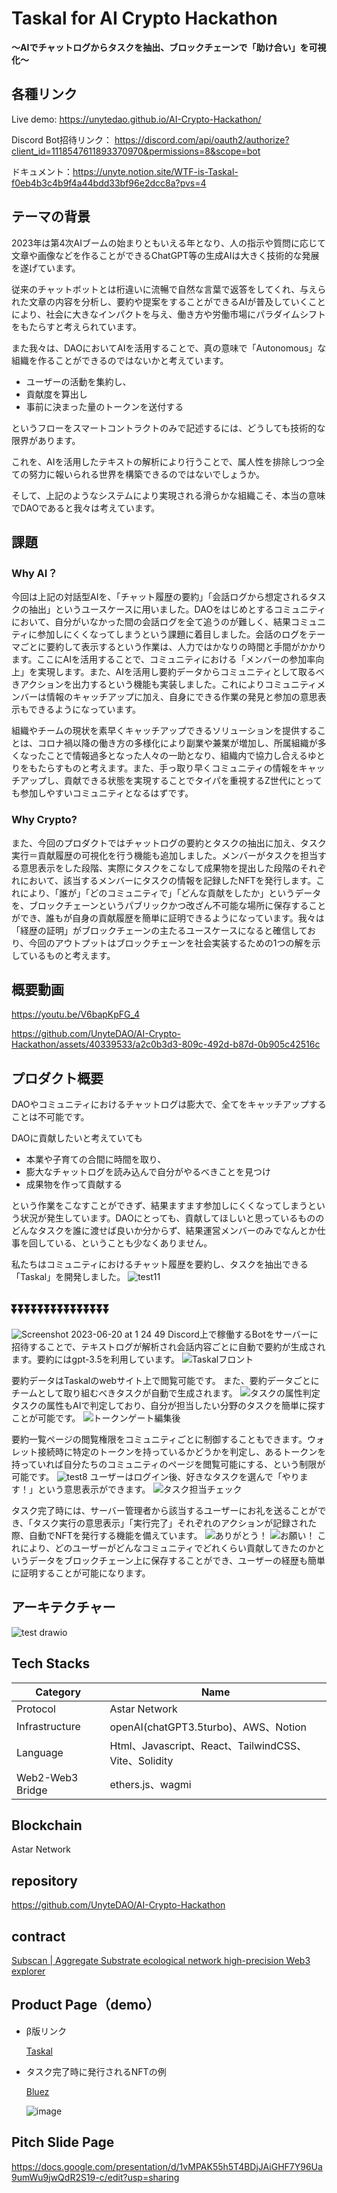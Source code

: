 # Taskal for AI Crypto Hackathon
**〜AIでチャットログからタスクを抽出、ブロックチェーンで「助け合い」を可視化〜**

## 各種リンク

Live demo: https://unytedao.github.io/AI-Crypto-Hackathon/ 

Discord Bot招待リンク： https://discord.com/api/oauth2/authorize?client_id=1118547611893370970&permissions=8&scope=bot

ドキュメント：https://unyte.notion.site/WTF-is-Taskal-f0eb4b3c4b9f4a44bdd33bf96e2dcc8a?pvs=4

## テーマの背景

2023年は第4次AIブームの始まりともいえる年となり、人の指示や質問に応じて文章や画像などを作ることができるChatGPT等の生成AIは大きく技術的な発展を遂げています。

従来のチャットボットとは桁違いに流暢で自然な言葉で返答をしてくれ、与えられた文章の内容を分析し、要約や提案をすることができるAIが普及していくことにより、社会に大きなインパクトを与え、働き方や労働市場にパラダイムシフトをもたらすと考えられています。

また我々は、DAOにおいてAIを活用することで、真の意味で「Autonomous」な組織を作ることができるのではないかと考えています。

- ユーザーの活動を集約し、
- 貢献度を算出し
- 事前に決まった量のトークンを送付する

というフローをスマートコントラクトのみで記述するには、どうしても技術的な限界があります。

これを、AIを活用したテキストの解析により行うことで、属人性を排除しつつ全ての努力に報いられる世界を構築できるのではないでしょうか。

そして、上記のようなシステムにより実現される滑らかな組織こそ、本当の意味でDAOであると我々は考えています。

## 課題

### Why AI？

今回は上記の対話型AIを、「チャット履歴の要約」「会話ログから想定されるタスクの抽出」というユースケースに用いました。DAOをはじめとするコミュニティにおいて、自分がいなかった間の会話ログを全て追うのが難しく、結果コミュニティに参加しにくくなってしまうという課題に着目しました。会話のログをテーマごとに要約して表示するという作業は、人力ではかなりの時間と手間がかかります。ここにAIを活用することで、コミュニティにおける「メンバーの参加率向上」を実現します。また、AIを活用し要約データからコミュニティとして取るべきアクションを出力するという機能も実装しました。これによりコミュニティメンバーは情報のキャッチアップに加え、自身にできる作業の発見と参加の意思表示もできるようになっています。

組織やチームの現状を素早くキャッチアップできるソリューションを提供することは、コロナ禍以降の働き方の多様化により副業や兼業が増加し、所属組織が多くなったことで情報過多となった人々の一助となり、組織内で協力し合えるゆとりをもたらすものと考えます。また、手っ取り早くコミュニティの情報をキャッチアップし、貢献できる状態を実現することでタイパを重視するZ世代にとっても参加しやすいコミュニティとなるはずです。

### Why Crypto?

また、今回のプロダクトではチャットログの要約とタスクの抽出に加え、タスク実行＝貢献履歴の可視化を行う機能も追加しました。メンバーがタスクを担当する意思表示をした段階、実際にタスクをこなして成果物を提出した段階のそれぞれにおいて、該当するメンバーにタスクの情報を記録したNFTを発行します。これにより、「誰が」「どのコミュニティで」「どんな貢献をしたか」というデータを、ブロックチェーンというパブリックかつ改ざん不可能な場所に保存することができ、誰もが自身の貢献履歴を簡単に証明できるようになっています。我々は「経歴の証明」がブロックチェーンの主たるユースケースになると確信しており、今回のアウトプットはブロックチェーンを社会実装するための1つの解を示しているものと考えます。

## 概要動画
https://youtu.be/V6bapKpFG_4



https://github.com/UnyteDAO/AI-Crypto-Hackathon/assets/40339533/a2c0b3d3-809c-492d-b87d-0b905c42516c





## プロダクト概要

DAOやコミュニティにおけるチャットログは膨大で、全てをキャッチアップすることは不可能です。

DAOに貢献したいと考えていても

- 本業や子育ての合間に時間を取り、
- 膨大なチャットログを読み込んで自分がやるべきことを見つけ
- 成果物を作って貢献する

という作業をこなすことができず、結果ますます参加しにくくなってしまうという状況が発生しています。DAOにとっても、貢献してほしいと思っているもののどんなタスクを誰に渡せば良いか分からず、結果運営メンバーのみでなんとか仕事を回している、ということも少なくありません。

私たちはコミュニティにおけるチャット履歴を要約し、タスクを抽出できる「Taskal」を開発しました。
![test11](https://github.com/UnyteDAO/AI-Crypto-Hackathon/assets/40339533/f47cab05-fa66-4da4-abcf-a94dd9966268)
## ⏬⏬⏬⏬⏬⏬⏬⏬⏬⏬⏬⏬⏬⏬⏬
![Screenshot 2023-06-20 at 1 24 49](https://github.com/UnyteDAO/AI-Crypto-Hackathon/assets/40339533/bbbd7238-4353-432a-90c5-9c6b691a63ff)
Discord上で稼働するBotをサーバーに招待することで、テキストログが解析され会話内容ごとに自動で要約が生成されます。要約にはgpt-3.5を利用しています。
![Taskalフロント](https://github.com/UnyteDAO/AI-Crypto-Hackathon/assets/40339533/1ee3b525-b68e-43bd-9427-5905d8fd67bc)

要約データはTaskalのwebサイト上で閲覧可能です。
また、要約データごとにチームとして取り組むべきタスクが自動で生成されます。
![タスクの属性判定](https://github.com/UnyteDAO/AI-Crypto-Hackathon/assets/40339533/c52b060f-1e97-4af1-b33e-a018b65adf30)
タスクの属性もAIで判定しており、自分が担当したい分野のタスクを簡単に探すことが可能です。
![トークンゲート編集後](https://github.com/UnyteDAO/AI-Crypto-Hackathon/assets/40339533/26f04228-2ba3-4520-9dbc-403e58d7f822)

要約一覧ページの閲覧権限をコミュニティごとに制御することもできます。ウォレット接続時に特定のトークンを持っているかどうかを判定し、あるトークンを持っていれば自分たちのコミュニティのページを閲覧可能にする、という制限が可能です。
![test8](https://github.com/UnyteDAO/AI-Crypto-Hackathon/assets/40339533/6de4ac22-0b21-4da1-a813-68826053e41c)
ユーザーはログイン後、好きなタスクを選んで「やります！」という意思表示ができます。
![タスク担当チェック](https://github.com/UnyteDAO/AI-Crypto-Hackathon/assets/40339533/80e3d7a2-ef1e-42b7-abfd-569eedf7d05d)

タスク完了時には、サーバー管理者から該当するユーザーにお礼を送ることができ、「タスク実行の意思表示」「実行完了」それぞれのアクションが記録された際、自動でNFTを発行する機能を備えています。
![ありがとう！](https://github.com/UnyteDAO/AI-Crypto-Hackathon/assets/40339533/7f29f16c-8fc6-4dad-985b-b49c268179d4)
![お願い！](https://github.com/UnyteDAO/AI-Crypto-Hackathon/assets/40339533/42a96773-1daf-409a-a845-cfc7f29923cf)
これにより、どのユーザーがどんなコミュニティでどれくらい貢献してきたのかというデータをブロックチェーン上に保存することができ、ユーザーの経歴も簡単に証明することが可能になります。

## アーキテクチャー

![test drawio](https://github.com/UnyteDAO/AI-Crypto-Hackathon/assets/40339533/c991638c-d4a4-4acc-b3c5-b22250f74946)

## Tech Stacks

| Category | Name |
| --- | --- |
| Protocol | Astar Network |
| Infrastructure | openAI(chatGPT3.5turbo)、AWS、Notion |
| Language | Html、Javascript、React、TailwindCSS、Vite、Solidity |
| Web2-Web3 Bridge | ethers.js、wagmi |

## Blockchain

Astar Network

## repository

https://github.com/UnyteDAO/AI-Crypto-Hackathon

## contract

[Subscan | Aggregate Substrate ecological network high-precision Web3 explorer](https://astar.subscan.io/account/0x2388491c52f05979ecdd5a4b0361a7be9c4f7334)

## Product Page（demo）

- β版リンク
    
    [Taskal](https://unytedao.github.io/AI-Crypto-Hackathon/)
    
- タスク完了時に発行されるNFTの例
    
    [Bluez](https://bluez.app/asset_detail?id=648d98a0d2e6b44ac93824cb)
    
    ![image](https://github.com/UnyteDAO/AI-Crypto-Hackathon/assets/40339533/9a153933-5dcd-4162-8413-d9a6f45cf0f5)

  

## Pitch Slide Page
https://docs.google.com/presentation/d/1vMPAK55h5T4BDjJAiGHF7Y96Ua9umWu9jwQdR2S19-c/edit?usp=sharing

